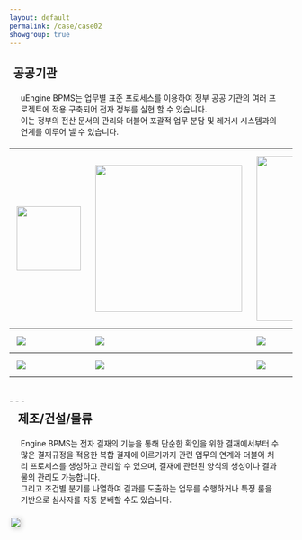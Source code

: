 ```yaml
---
layout: default
permalink: /case/case02
showgroup: true
---
```


<style>
   border="1"
   border-color="#000000"
</style>

<h2 style="margin-left: 7px;">공공기관</h2>
<p style="margin:20px;"> uEngine BPMS는 업무별 표준 프로세스를 이용하여 정부 공공 기관의 여러 프로젝트에 적용 구축되어 전자 정부를 실현 할 수 있습니다. <br>
이는 정부의 전산 문서의 관리와 더불어 포괄적 업무 분담 및 레거시 시스템과의 연계를 이루어 낼 수 있습니다. </p>
<style>
table {
    width: 100%;
    text-align: left;
    table-layout: fixed;
}
th, td {
    word-wrap: break-word;
    width: 100%;
    padding: 10px;
}

@media screen and (max-width: 750px) {
    tbody, thead { float: left; }
    thead { min-width: 120px }
    td,th { display: block }
}

.autoResizeImage {
    width: 80%;
    height: 80%;
}
</style>

<table>
    <tr>
        <th><img class="autoResizeImage" src='http://cfile9.uf.tistory.com/original/27631737523BDEB427B373' style="margin: 3px; width: 114px;"></th>
        <th><img class="autoResizeImage" src='http://cfile28.uf.tistory.com/image/215C3F42561B7B0C3306F6' style="margin: 3px; width: 261px;"></th>
        <th><img class="autoResizeImage" src='http://cfile23.uf.tistory.com/image/151C984A4F5D56770F7448' style="margin: 3px; width: 293px;"></th>
    </tr>
    <tr>
        <th><img class="autoResizeImage" src='http://www.mpress.kr/news/photo/201512/1742_1069_2636.jpg' style="margin: 3px;"></th>  
        <th><img class="autoResizeImage" src='http://img.etnews.com/photonews/1611/880801_20161109162921_634_0001.jpg' style="margin: 3px;"></th>
        <th><img class="autoResizeImage" src='https://www.ifez.go.kr/images/site/frt/sub/m7/bi_tab_img01.jpg' style="margin: 3px;"></th>
    </tr>
    <tr>
        <th><img class="autoResizeImage" src='http://pimage.design.co.kr/cms/contents/direct/info_id/46827/1233731686111.jpg' style="margin: 3px;"></th>  
        <th><img class="autoResizeImage" src='http://cdn.besuccess.com/wp-content/uploads/2015/05/%EC%9D%B4%EB%8B%88%EC%85%9C%EA%B5%AD%EB%AC%B8%EC%A1%B0%ED%95%A9.png' style="margin: 3px;"></th>
        <th><img class="autoResizeImage" src='http://www.alio.go.kr/upload/report/2017/04/10/2017041008437700/%ED%95%9C%EA%B5%AD%ED%8A%B9%ED%97%88%EC%A0%95%EB%B3%B4%EC%9B%90%20ci.jpg' style="margin: 3px;"></th>
    </tr>
</table>

<br>
- - -       
<br>


<h2 style="margin-left: 15px; margin-top: 7px;">제조/건설/물류</h2>
<p style="margin:20px;">  Engine BPMS는 전자 결재의 기능을 통해 단순한 확인을 위한 결재에서부터 수많은 결재규정을 적용한 복합 결재에 이르기까지 관련 업무의 연계와 더불어 처리 프로세스를 생성하고 관리할 수 있으며, 결재에 관련된 양식의 생성이나 결과물의 관리도 가능합니다. <br>
그리고 조건별 분기를 나열하여 결과를 도출하는 업무를 수행하거나 특정 룰을 기반으로 심사자를 자동 분배할 수도 있습니다. </p>   
<img src='http://l.incru.it/2008/12/%EB%8C%80%ED%95%9C%EC%83%9D%EB%AA%85(%EA%B0%80%EB%A1%9C).jpg' style="margin: 3px; box-shadow: 2px 2px 10px silver;">
